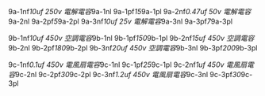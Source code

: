 9a-1nf*10uf 250v 電解電容*9a-1nl    9a-1pf*15*9a-1pl
9a-2nf*0.47uf  50v 電解電容*9a-2nl    9a-2pf*5*9a-2pl
9a-3nf*10uf  25v 電解電容*9a-3nl    9a-3pf*7*9a-3pl


9b-1nf*10uf 450v 空調電容*9b-1nl    9b-1pf*150*9b-1pl
9b-2nf*15uf 450v 空調電容*9b-2nl    9b-2pf*180*9b-2pl
9b-3nf*20uf 450v 空調電容*9b-3nl    9b-3pf*200*9b-3pl

9c-1nf*0.1uf  450v  電風扇電容*9c-1nl    9c-1pf*25*9c-1pl
9c-2nf*1uf  450v  電風扇電容*9c-2nl    9c-2pf*30*9c-2pl
9c-3nf*1.2uf  450v  電風扇電容*9c-3nl    9c-3pf*30*9c-3pl

